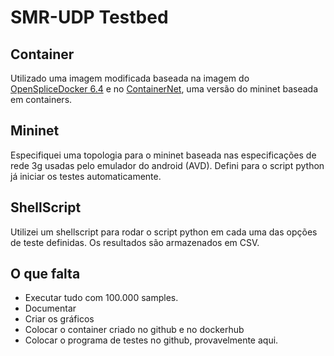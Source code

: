 # SMR-UDP Testbed

## Container
Utilizado uma imagem modificada baseada na imagem do [OpenSpliceDocker 6.4](https://github.com/gabrielperes97/OpenSpliceDocker) e no [ContainerNet](https://github.com/containernet/containernet), uma versão do mininet baseada em containers.

## Mininet
Especifiquei uma topologia para o mininet baseada nas especificações de rede 3g usadas pelo emulador do android (AVD).
Defini para o script python já iniciar os testes automaticamente.

## ShellScript
Utilizei um shellscript para rodar o script python em cada uma das opções de teste definidas. Os resultados são armazenados em CSV.

## O que falta
* Executar tudo com 100.000 samples.
* Documentar
* Criar os gráficos
* Colocar o container criado no github e no dockerhub
* Colocar o programa de testes no github, provavelmente aqui.